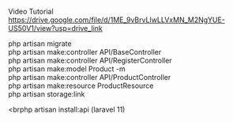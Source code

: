 Video Tutorial
https://drive.google.com/file/d/1ME_9vBrvLIwLLVxMN_M2NgYUE-US50V1/view?usp=drive_link

php artisan migrate
<br>php artisan make:controller API/BaseController
<br>php artisan make:controller API/RegisterController
<br>php artisan make:model Product -m
<br>php artisan make:controller API/ProductController
<br>php artisan make:resource ProductResource
<br>php artisan storage:link

<brphp artisan install:api (laravel 11)
